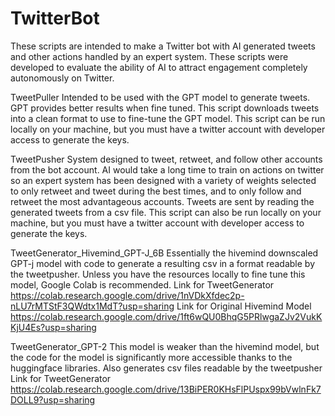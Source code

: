 # TwitterBot
These scripts are intended to make a Twitter bot with AI generated tweets and other actions handled by an expert system. These scripts were developed to evaluate the ability of AI to attract engagement completely autonomously on Twitter.

TweetPuller
	Intended to be used with the GPT model to generate tweets. GPT provides better results when fine tuned. This script downloads tweets into a clean format to use to fine-tune the GPT model. This script can be run locally on your machine, but you must have a twitter account with developer access to generate the keys.

TweetPusher
	System designed to tweet, retweet, and follow other accounts from the bot account. AI would take a long time to train on actions on twitter so an expert system has been designed with a variety of weights selected to only retweet and tweet during the best times, and to only follow and retweet the most advantageous accounts. Tweets are sent by reading the generated tweets from a csv file. This script can also be run locally on your machine, but you must have a twitter account with developer access to generate the keys.

TweetGenerator_Hivemind_GPT-J_6B
	Essentially the hivemind downscaled GPT-j model with code to generate a resulting csv in a format readable by the tweetpusher. Unless you have the resources locally to fine tune this model, Google Colab is recommended.
	Link for TweetGenerator https://colab.research.google.com/drive/1nVDkXfdec2p-nLU7rMTStF3QWdtx1MdT?usp=sharing
	Link for Original Hivemind Model https://colab.research.google.com/drive/1ft6wQU0BhqG5PRlwgaZJv2VukKKjU4Es?usp=sharing

TweetGenerator_GPT-2
	This model is weaker than the hivemind model, but the code for the model is significantly more accessible thanks to the huggingface libraries. Also generates csv files readable by the tweetpusher
	Link for TweetGenerator https://colab.research.google.com/drive/13BiPER0KHsFlPUspx99bVwlnFk7DOLL9?usp=sharing
